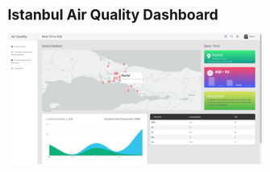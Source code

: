 
<h1>Istanbul Air Quality Dashboard</h1>

<img src="https://github.com/eyptunahnunl/IstanbulAirQualityDashboard/blob/main/images/screenshot/Real-Time-AQI.PNG" alt="">





